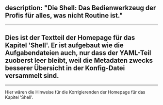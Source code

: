 description: "Die Shell: Das Bedienwerkzeug der Profis für alles, was nicht Routine ist."
---
---
Dies ist der Textteil der Homepage für das Kapitel 'Shell'.
Er ist aufgebaut wie die Aufgabendateien auch, nur dass der YAML-Teil zuoberst leer bleibt,
weil die Metadaten zwecks besserer Übersicht in der Konfig-Datei versammelt sind.
---
---
Hier wären die Hinweise für die Korrigierenden der Homepage für das Kapitel 'Shell'.
